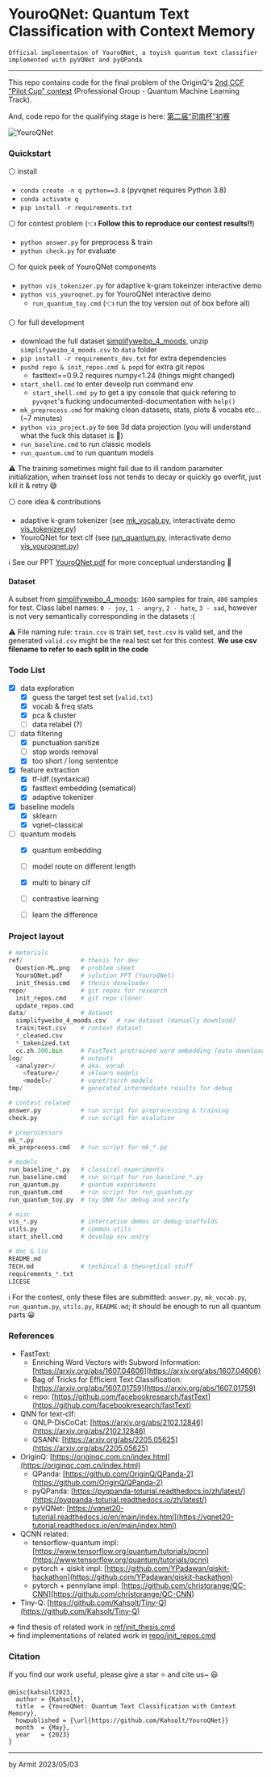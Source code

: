 # YouroQNet: Quantum Text Classification with Context Memory

    Official implementaion of YouroQNet, a toyish quantum text classifier implemented with pyVQNet and pyQPanda

----

This repo contains code for the final problem of the OriginQ's [2nd CCF "Pilot Cup" contest](https://contest.originqc.com.cn/contest/4/contest:introduction) (Professional Group - Quantum Machine Learning Track).

And, code repo for the qualifying stage is here: [第二届“司南杯”初赛](https://github.com/Kahsolt/CCF-2nd-Pilot-Cup-first-stage)


![YouroQNet](img/YouroQNet.png)


### Quickstart

⚪ install

- `conda create -n q python==3.8` (pyvqnet requires Python 3.8)
- `conda activate q`
- `pip install -r requirements.txt`

⚪ for contest problem (👈 **Follow this to reproduce our contest results!!**)

- `python answer.py` for preprocess & train
- `python check.py` for evaluate

⚪ for quick peek of YouroQNet components

- `python vis_tokenizer.py` for adaptive k-gram tokeinzer interactive demo
- `python vis_youroqnet.py` for YouroQNet interactive demo
  - `run_quantum_toy.cmd` (👈 run the toy version out of box before all)

⚪ for full development

- download the full dataset [simplifyweibo_4_moods](https://github.com/SophonPlus/ChineseNlpCorpus/blob/master/datasets/simplifyweibo_4_moods/intro.ipynb), unzip `simplifyweibo_4_moods.csv` to `data` folder
- `pip install -r requirements_dev.txt` for extra dependencies
- `pushd repo & init_repos.cmd & popd` for extra git repos
  - fasttext==0.9.2 requires numpy<1.24 (things might changed)
- `start_shell.cmd` to enter deveolp run command env
  - `start_shell.cmd py` to get a ipy console that quick refering to `pyvqnet`'s fucking undocumented-documentation with `help()`
- `mk_preprocess.cmd` for making clean datasets, stats, plots & vocabs etc... (~7 minutes)
- `python vis_project.py` to see 3d data projection (you will understand what the fuck this dataset is 👿)
- `run_baseline.cmd` to run classic models
- `run_quantum.cmd` to run quantum models

⚠ The training sometimes might fail due to ill random parameter initialization, when trainset loss not tends to decay or quickly go overfit, just kill it & retry 😅

⚪ core idea & contributions

- adaptive k-gram tokenizer (see [mk_vocab.py](mk_vocab.py), interactivate demo [vis_tokenizer.py](vis_tokenizer.py))
- YouroQNet for text clf (see [run_quantum.py](run_quantum.py), interactivate demo [vis_youroqnet.py](vis_youroqnet.py))

ℹ See our PPT [YouroQNet.pdf](ref/YouroQNet.pdf) for more conceptual understanding 🎉


#### Dataset

A subset from [simplifyweibo_4_moods](https://github.com/SophonPlus/ChineseNlpCorpus/blob/master/datasets/simplifyweibo_4_moods/intro.ipynb): `1600` samples for train, `400` samples for test. Class label names: `0 - joy`, `1 - angry`, `2 - hate`, `3 - sad`, however is not very semantically corresponding in the datasets :(

⚠ File naming rule: `train.csv` is train set, `test.csv` is valid set, and the generated `valid.csv` might be the real test set for this contest. **We use csv filename to refer to each split in the code**


### Todo List

- [x] data exploration
  - [x] guess the target test set (`valid.txt`)
  - [x] vocab & freq stats
  - [x] pca & cluster
  - [ ] data relabel (?)
- [ ] data filtering
  - [x] punctuation sanitize
  - [ ] stop words removal
  - [x] too short / long sententce
- [x] feature extraction
  - [x] tf-idf (syntaxical)
  - [x] fasttext embedding (sematical)
  - [x] adaptive tokenizer
- [x] baseline models
  - [x] sklearn
  - [x] vqnet-classical
- [ ] quantum models
  - [x] quantum embedding
  - [ ] model route on different length
  - [x] multi to binary clf
  - [ ] contrastive learning
  - [ ] learn the difference


### Project layout

```python
# meterials
ref/                # thesis for dev
  Question-ML.png   # problem sheet
  YouroQNet.pdf     # solution PPT (YouroQNet)
  init_thesis.cmd   # thesis donwloader
repo/               # git repos for research
  init_repos.cmd    # git repo cloner
  update_repos.cmd
data/               # dataset
  simplifyweibo_4_moods.csv   # raw dataset (manually download)
  train|test.csv    # context dataset
  *_cleaned.csv
  *_tokenized.txt
  cc.zh.300.bin     # FastText pretrained word embedding (auto downloaded)
log/                # outputs
  <analyzer>/       # aka. vocab
    <feature>/      # sklearn models
    <model>/        # vqnet/torch models
tmp/                # generated intermediate results for debug

# contest related
answer.py           # run script for preprocessing & training
check.py            # run script for evalution

# preprocessors
mk_*.py
mk_preprocess.cmd   # run script for mk_*.py

# models
run_baseline_*.py   # classical experiments
run_baseline.cmd    # run script for run_baseline_*.py
run_quantum.py      # quantum experiments
run_quantum.cmd     # run script for run_quantum.py
run_quantum_toy.py  # toy QNN for debug and verify

# misc
vis_*.py            # intercative demos or debug scaffolds
utils.py            # common utils
start_shell.cmd     # develop env entry

# doc & lic
README.md
TECH.md             # techincal & theoretical stuff
requirements_*.txt
LICESE
```

ℹ For the contest, only these files are submitted: `answer.py`, `mk_vocab.py`, `run_quantum.py`, `utils.py`, `README.md`; it should be enough to run all quantum parts 😀


### References

- FastText: 
  - Enriching Word Vectors with Subword Information: [https://arxiv.org/abs/1607.04606](https://arxiv.org/abs/1607.04606)
  - Bag of Tricks for Efficient Text Classification: [https://arxiv.org/abs/1607.01759](https://arxiv.org/abs/1607.01759)
  - repo: [https://github.com/facebookresearch/fastText](https://github.com/facebookresearch/fastText)
- QNN for text-clf:
  - QNLP-DisCoCat: [https://arxiv.org/abs/2102.12846](https://arxiv.org/abs/2102.12846)
  - QSANN: [https://arxiv.org/abs/2205.05625](https://arxiv.org/abs/2205.05625)
- OriginQ: [https://originqc.com.cn/index.html](https://originqc.com.cn/index.html)
  - QPanda: [https://github.com/OriginQ/QPanda-2](https://github.com/OriginQ/QPanda-2)
  - pyQPanda: [https://pyqpanda-toturial.readthedocs.io/zh/latest/](https://pyqpanda-toturial.readthedocs.io/zh/latest/)
  - pyVQNet: [https://vqnet20-tutorial.readthedocs.io/en/main/index.html](https://vqnet20-tutorial.readthedocs.io/en/main/index.html)
- QCNN related:
  - tensorflow-quantum impl: [https://www.tensorflow.org/quantum/tutorials/qcnn](https://www.tensorflow.org/quantum/tutorials/qcnn)
  - pytorch + qiskit impl: [https://github.com/YPadawan/qiskit-hackathon](https://github.com/YPadawan/qiskit-hackathon)
  - pytorch + pennylane impl: [https://github.com/christorange/QC-CNN](https://github.com/christorange/QC-CNN)
- Tiny-Q: [https://github.com/Kahsolt/Tiny-Q](https://github.com/Kahsolt/Tiny-Q)

=> find thesis of related work in [ref/init_thesis.cmd](ref/init_thesis.cmd)  
=> find implementations of related work in [repo/init_repos.cmd](repo/init_repos.cmd)  

### Citation

If you find our work useful, please give a star ⭐ and cite us~ 😃

```
@misc{kahsolt2023,
  author = {Kahsolt},
  title  = {YouroQNet: Quantum Text Classification with Context Memory},
  howpublished = {\url{https://github.com/Kahsolt/YouroQNet}}
  month  = {May},
  year   = {2023}
}
```

----
by Armit
2023/05/03 
